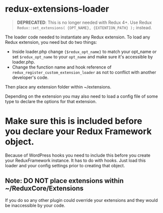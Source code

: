 redux-extensions-loader
================


> **DEPRECATED**: This is no longer needed with Redux 4+. Use Redux `Redux::set_extensions( {OPT_NAME}, {EXTENTION_PATH} );` instead.

The loader code needed to instantiate any Redux extension. To load any Redux extension, you need but do two things:

* Inside loader.php change `{$redux_opt_name}` to match your opt_name or set `$redux_opt_name` to your `opt_name` and make sure it's accessible by loader.php.
* Change the function name and hook reference of `redux_register_custom_extension_loader` as not to conflict with another developer's code.

Then place any extension folder within ~/extensions.

Depending on the extension you may also need to load a config file of some type to declare the options for that extension.

# Make sure this is included before you declare your Redux Framework object.
Because of WordPress hooks you need to include this before you create your ReduxFramework instance. It has to do with hooks. Just load this loader and your config settings prior to creating that object.

## Note: DO NOT place extensions within ~/ReduxCore/Extensions
If you do so any other plugin could override your extensions and they would be inaccessible by your code.
